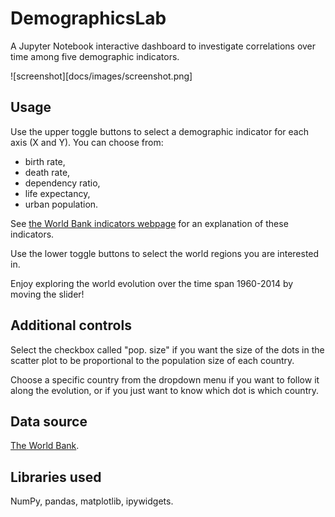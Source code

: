 # DemographicsLab

A Jupyter Notebook interactive dashboard to investigate correlations over time among five demographic indicators.

![screenshot][docs/images/screenshot.png]

## Usage

Use the upper toggle buttons to select a demographic indicator for each axis (X and Y). You can choose from:
* birth rate,
* death rate,
* dependency ratio,
* life expectancy,
* urban population.

See [the World Bank indicators webpage][] for an explanation of these indicators.

Use the lower toggle buttons to select the world regions you are interested in.

Enjoy exploring the world evolution over the time span 1960-2014 by moving the slider!

## Additional controls

Select the checkbox called "pop. size" if you want the size of the dots in the scatter plot to be proportional to the population size of each country.

Choose a specific country from the dropdown menu if you want to follow it along the evolution, or if you just want to know which dot is which country.

## Data source

[The World Bank].

## Libraries used

NumPy, pandas, matplotlib, ipywidgets.

[the World Bank indicators webpage]: http://data.worldbank.org/indicator
[The World Bank]: http://data.worldbank.org
